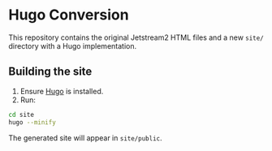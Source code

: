 # Hugo Conversion

This repository contains the original Jetstream2 HTML files and a new `site/` directory with a Hugo implementation.

## Building the site

1. Ensure [Hugo](https://gohugo.io) is installed.
2. Run:

```bash
cd site
hugo --minify
```

The generated site will appear in `site/public`.
